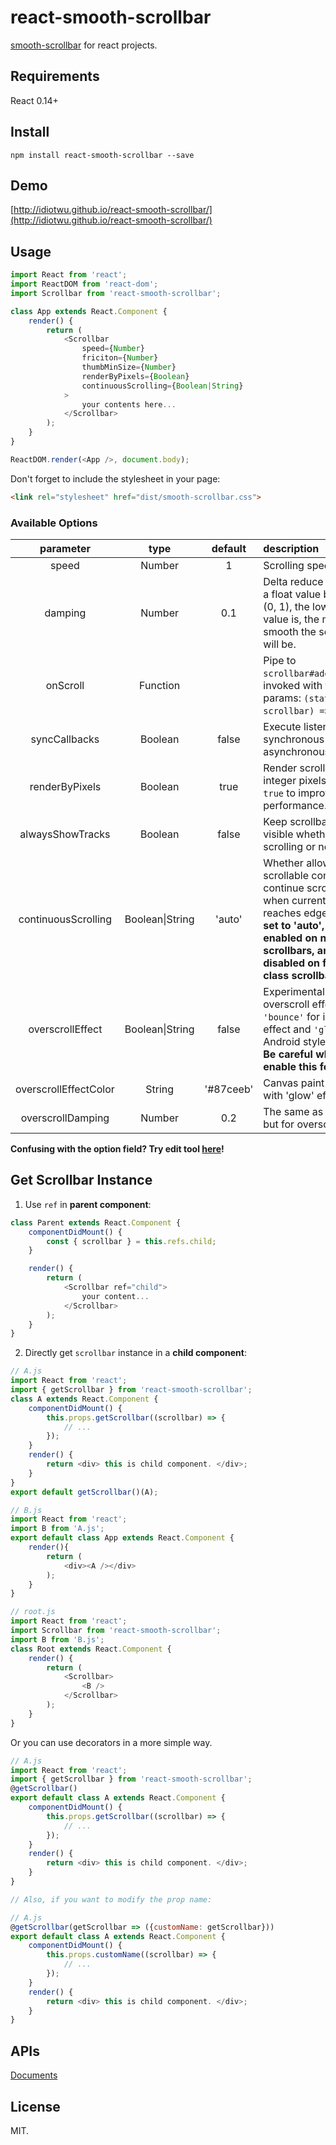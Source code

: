 # react-smooth-scrollbar

[smooth-scrollbar](https://github.com/idiotWu/smooth-scrollbar) for react projects.

## Requirements

React 0.14+

## Install

```
npm install react-smooth-scrollbar --save
```

## Demo

[http://idiotwu.github.io/react-smooth-scrollbar/](http://idiotwu.github.io/react-smooth-scrollbar/)

## Usage

```javascript
import React from 'react';
import ReactDOM from 'react-dom';
import Scrollbar from 'react-smooth-scrollbar';

class App extends React.Component {
    render() {
        return (
            <Scrollbar
                speed={Number}
                friciton={Number}
                thumbMinSize={Number}
                renderByPixels={Boolean}
                continuousScrolling={Boolean|String}
            >
                your contents here...
            </Scrollbar>
        );
    }
}

ReactDOM.render(<App />, document.body);
```

Don't forget to include the stylesheet in your page:

```html
<link rel="stylesheet" href="dist/smooth-scrollbar.css">
```

### Available Options

| parameter | type | default | description |
| :--------: | :--: | :-----: | :---------- |
| speed | Number | 1 | Scrolling speed scale.|
| damping | Number | 0.1 | Delta reduce damping, a float value between (0, 1), the lower the value is, the more smooth the scrolling will be. |
| onScroll | Function | | Pipe to `scrollbar#addListener`, invoked with two params: `(status, scrollbar) => {}`. |
| syncCallbacks | Boolean | false | Execute listeners in synchronous or asynchronous. |
| renderByPixels | Boolean | true | Render scrolling by integer pixels, set to `true` to improve performance. |
| alwaysShowTracks | Boolean | false | Keep scrollbar tracks visible whether it's scrolling or not. |
| continuousScrolling | Boolean\|String | 'auto' | Whether allow upper scrollable content to continue scrolling when current scrollbar reaches edge. **When set to 'auto', it will be enabled on nested scrollbars, and disabled on first-class scrollbars.** |
| overscrollEffect | Boolean\|String | false | Experimental overscroll effect, `'bounce'` for iOS style effect and `'glow'` for Android style effect. **Be careful when you enable this feature!** |
| overscrollEffectColor | String | '#87ceeb' | Canvas paint color with 'glow' effect. |
| overscrollDamping | Number | 0.2 | The same as `damping`, but for overscrolling. |

**Confusing with the option field? Try edit tool [here](http://idiotwu.github.io/smooth-scrollbar/)!**

## Get Scrollbar Instance

1. Use `ref` in **parent component**:

```javascript
class Parent extends React.Component {
    componentDidMount() {
        const { scrollbar } = this.refs.child;
    }

    render() {
        return (
            <Scrollbar ref="child">
                your content...
            </Scrollbar>
        );
    }
}
```

2. Directly get `scrollbar` instance in a **child component**:

```javascript
// A.js
import React from 'react';
import { getScrollbar } from 'react-smooth-scrollbar';
class A extends React.Component {
    componentDidMount() {
        this.props.getScrollbar((scrollbar) => {
            // ...
        });
    }
    render() {
        return <div> this is child component. </div>;
    }
}
export default getScrollbar()(A);

// B.js
import React from 'react';
import B from 'A.js';
export default class App extends React.Component {
    render(){
        return (
            <div><A /></div>
        );
    }
}

// root.js
import React from 'react';
import Scrollbar from 'react-smooth-scrollbar';
import B from 'B.js';
class Root extends React.Component {
    render() {
        return (
            <Scrollbar>
                <B />
            </Scrollbar>
        );
    }
}
```

Or you can use decorators in a more simple way.

```javascript
// A.js
import React from 'react';
import { getScrollbar } from 'react-smooth-scrollbar';
@getScrollbar()
export default class A extends React.Component {
    componentDidMount() {
        this.props.getScrollbar((scrollbar) => {
            // ...
        });
    }
    render() {
        return <div> this is child component. </div>;
    }
}

// Also, if you want to modify the prop name:

// A.js
@getScrollbar(getScrollbar => ({customName: getScrollbar}))
export default class A extends React.Component {
    componentDidMount() {
        this.props.customName((scrollbar) => {
            // ...
        });
    }
    render() {
        return <div> this is child component. </div>;
    }
}
```


## APIs

[Documents](https://github.com/idiotWu/smooth-scrollbar#apis)

## License

MIT.

